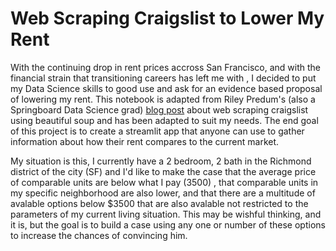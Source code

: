 # Web Scraping Craigslist to Lower My Rent

With the continuing drop in rent prices accross San Francisco, and with the financial strain that transitioning careers has left me with , I decided to put my Data Science skills to good use and ask for an evidence based proposal of lowering my rent. This notebook is adapted from Riley Predum's (also a Springboard Data Science grad) [blog post](https://towardsdatascience.com/web-scraping-craigslist-a-complete-tutorial-c41cea4f4981) about web scraping craigslist using beautiful soup and has been adapted to suit my needs. The end goal of this project is to create a streamlit app that anyone can use to gather information about how their rent compares to the current market.

My situation is this, I currently have a 2 bedroom, 2 bath in the Richmond district of the city (SF) and I'd like to make the case that the average price of comparable units are below what I pay (3500) , that comparable units in my specific neighborhood are also lower,  and that there are a multitude of avalable options below $3500 that are also avalable not restricted to the parameters of my current living situation. This may be wishful thinking, and it is, but the goal is to build a case using any one or number of these options to increase the chances of convincing him.
